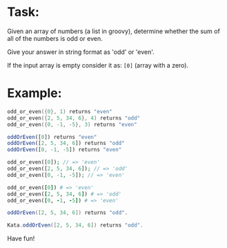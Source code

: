 # Task:
Given an array of numbers (a list in groovy), determine whether the sum of all of the numbers is odd or even.

Give your answer in string format as 'odd' or 'even'.

If the input array is empty consider it as: `[0]` (array with a zero).

# Example:

```c
odd_or_even({0}, 1) returns "even"
odd_or_even({2, 5, 34, 6}, 4) returns "odd"
odd_or_even({0, -1, -5}, 3) returns "even"
```

```javascript
oddOrEven([0]) returns "even"
oddOrEven([2, 5, 34, 6]) returns "odd"
oddOrEven([0, -1, -5]) returns "even"
```

```php
odd_or_even([0]); // => 'even'
odd_or_even([2, 5, 34, 6]); // => 'odd'
odd_or_even([0, -1, -5]); // => 'even'
```

```ruby
odd_or_even([0]) # => 'even'
odd_or_even([2, 5, 34, 6]) # => 'odd'
odd_or_even([0, -1, -5]) # => 'even'
```

```java
oddOrEven([2, 5, 34, 6]) returns "odd".
```

```groovy
Kata.oddOrEven([2, 5, 34, 6]) returns "odd".
```

Have fun!
